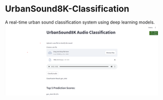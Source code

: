 # UrbanSound8K-Classification
A real-time urban sound classification system using deep learning models.
![App Interface](UrbanSound8K_App.png)
